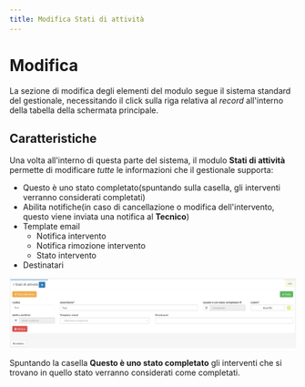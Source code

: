 ```yaml
---
title: Modifica Stati di attività
---
```


# Modifica

La sezione di modifica degli elementi del modulo segue il sistema standard del gestionale, necessitando il click sulla riga relativa al _record_ all'interno della tabella della schermata principale.

## Caratteristiche

Una volta all'interno di questa parte del sistema, il modulo **Stati di attività** permette di modificare _tutte_ le informazioni che il gestionale supporta:

* Questo è uno stato completato\(spuntando sulla casella, gli interventi verranno considerati completati\)
* Abilita notifiche\(in caso di cancellazione o modifica dell'intervento, questo viene inviata una notifica al **Tecnico**\)
* Template email
  * Notifica intervento
  * Notifica rimozione intervento
  * Stato intervento
* Destinatari 

![Screenshot modifica stati di attivit&#xE0;](../../../../.gitbook/assets/modificastatidiattivita.PNG)

Spuntando la casella **Questo è uno stato completato** gli interventi che si trovano in quello stato verranno considerati come completati.

